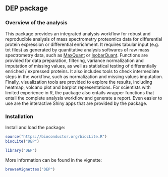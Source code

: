## DEP package

### Overview of the analysis

This package provides an integrated analysis workflow for robust and reproducible analysis of mass spectrometry proteomics data for differential protein expression or differential enrichment. 
It requires tabular input (e.g. txt files) as generated by quantitative analysis softwares of raw mass spectrometry data, such as [MaxQuant](http://www.nature.com/nbt/journal/v26/n12/full/nbt.1511.html) or [IsobarQuant](http://www.nature.com/nprot/journal/v10/n10/full/nprot.2015.101.html). 
Functions are provided for data preparation, filtering, variance normalization and imputation of missing values, as well as statistical testing of differentially enriched / expressed proteins.
It also includes tools to check intermediate steps in the workflow, such as normalization and missing values imputation.
Finally, visualization tools are provided to explore the results, including heatmap, volcano plot and barplot representations. 
For scientists with limited experience in R, the package also entails wrapper functions that entail the complete analysis workflow and generate a report.
Even easier to use are the interactive Shiny apps that are provided by the package.

### Installation

Install and load the package:

``` r
source("https://bioconductor.org/biocLite.R")
biocLite("DEP")

library("DEP")
```

More information can be found in the vignette:

``` r
browseVignettes("DEP")
```
